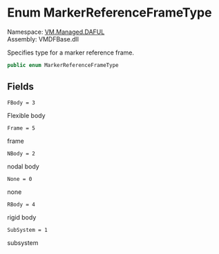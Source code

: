 # Enum MarkerReferenceFrameType

Namespace: [VM.Managed.DAFUL](VM.Managed.DAFUL.md)  
Assembly: VMDFBase.dll  

Specifies type for a marker reference frame.

```csharp
public enum MarkerReferenceFrameType
```

## Fields

`FBody = 3` 

Flexible body



`Frame = 5` 

frame



`NBody = 2` 

nodal body



`None = 0` 

none



`RBody = 4` 

rigid body



`SubSystem = 1` 

subsystem




